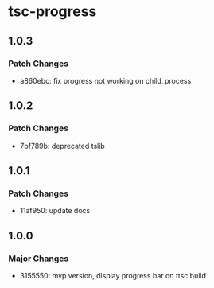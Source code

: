 # tsc-progress

## 1.0.3

### Patch Changes

- a860ebc: fix progress not working on child_process

## 1.0.2

### Patch Changes

- 7bf789b: deprecated tslib

## 1.0.1

### Patch Changes

- 11af950: update docs

## 1.0.0

### Major Changes

- 3155550: mvp version, display progress bar on ttsc build

